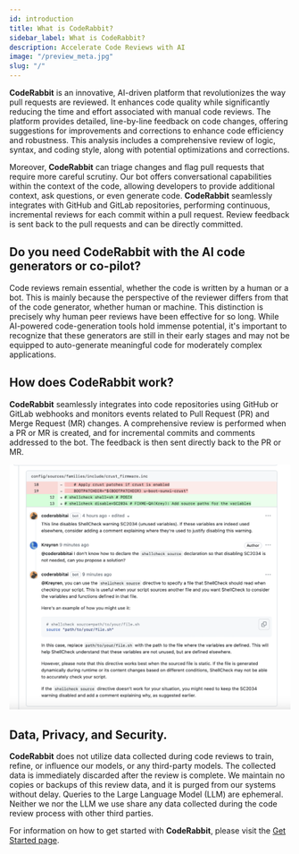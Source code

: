 ```yaml
---
id: introduction
title: What is CodeRabbit?
sidebar_label: What is CodeRabbit?
description: Accelerate Code Reviews with AI
image: "/preview_meta.jpg"
slug: "/"
---
```


<head>
 <meta charSet="utf-8" />
  <meta name="title" content="CodeRabbit: AI-powered Code Reviews" />
  <meta name="description" content="Accelerate Code Reviews with AI" />

  <meta property="og:type" content="website" />
  <meta property="og:url" content="https://coderabbit.ai/" />
  <meta property="og:title" content="CodeRabbit: AI-powered Code Reviews" />
  <meta property="og:description" content="Accelerate Code Reviews with AI" />
  <meta property="og:image" content="/preview_meta.jpg" />

  <meta name="twitter:image" content="https://coderabbit.ai/preview_meta.jpg" />
  <meta name="twitter:card" content="summary_large_image" />
  <meta name="twitter:title" content="CodeRabbit: AI-powered Code Reviews" />
  <meta name="twitter:description" content="Accelerate Code Reviews with AI" />
</head>

**CodeRabbit** is an innovative, AI-driven platform that revolutionizes the way pull requests are reviewed. It enhances code quality while significantly reducing the time and effort associated with manual code reviews. The platform provides detailed, line-by-line feedback on code changes, offering suggestions for improvements and corrections to enhance code efficiency and robustness. This analysis includes a comprehensive review of logic, syntax, and coding style, along with potential optimizations and corrections.

Moreover, **CodeRabbit** can triage changes and flag pull requests that require more careful scrutiny. Our bot offers conversational capabilities within the context of the code, allowing developers to provide additional context, ask questions, or even generate code. **CodeRabbit** seamlessly integrates with GitHub and GitLab repositories, performing continuous, incremental reviews for each commit within a pull request. Review feedback is sent back to the pull requests and can be directly committed.

## Do you need CodeRabbit with the AI code generators or co-pilot?

Code reviews remain essential, whether the code is written by a human or a bot. This is mainly because the perspective of the reviewer differs from that of the code generator, whether human or machine. This distinction is precisely why human peer reviews have been effective for so long. While AI-powered code-generation tools hold immense potential, it's important to recognize that these generators are still in their early stages and may not be equipped to auto-generate meaningful code for moderately complex applications.

## How does CodeRabbit work?

**CodeRabbit** seamlessly integrates into code repositories using GitHub or GitLab webhooks and monitors events related to Pull Request (PR) and Merge Request (MR) changes. A comprehensive review is performed when a PR or MR is created, and for incremental commits and comments addressed to the bot. The feedback is then sent directly back to the PR or MR.

![](./images/chat.png)

## Data, Privacy, and Security.

**CodeRabbit** does not utilize data collected during code reviews to train, refine, or influence our models, or any third-party models. The collected data is immediately discarded after the review is complete. We maintain no copies or backups of this review data, and it is purged from our systems without delay. Queries to the Large Language Model (LLM) are ephemeral. Neither we nor the LLM we use share any data collected during the code review process with other third parties.

For information on how to get started with **CodeRabbit**, please visit the [Get Started page](/docs/get-started/signup).
